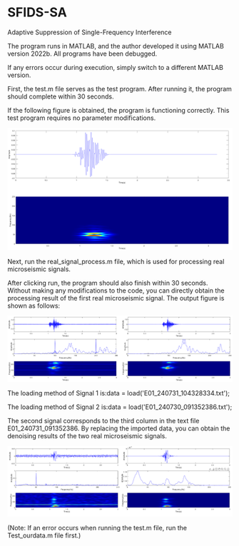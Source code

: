 # SFIDS-SA
Adaptive Suppression of Single-Frequency Interference

The program runs in MATLAB, and the author developed it using MATLAB version 2022b. All programs have been debugged. 

If any errors occur during execution, simply switch to a different MATLAB version.

First, the test.m file serves as the test program. After running it, the program should complete within 30 seconds. 

If the following figure is obtained, the program is functioning correctly. This test program requires no parameter modifications.

![picture1](./picture/picture1.png)

Next, run the real_signal_process.m file, which is used for processing real microseismic signals. 

After clicking run, the program should also finish within 30 seconds. Without making any modifications to the code, you can directly obtain the processing result of the first real microseismic signal. 
The output figure is shown as follows:

![picture2](./picture/picture2.png)

The loading method of Signal 1 is:data = load('E01_240731_104328334.txt'); 

The loading method of Signal 2 is:data = load('E01_240730_091352386.txt');

The second signal corresponds to the third column in the text file E01_240731_091352386. By replacing the imported data, you can obtain the denoising results of the two real microseismic signals.

![picture3](./picture/picture3.png)

(Note: If an error occurs when running the test.m file, run the Test_ourdata.m file first.)

